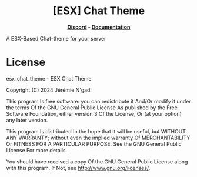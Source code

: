 <h1 align='center'>[ESX] Chat Theme</a></h1><p align='center'><b><a href='https://discord.esx-framework.org/'>Discord</a> - <a href='https://docs.esx-framework.org/en/esx_core'>Documentation</a></b></h5>

A ESX-Based Chat-theme for your server

# License

esx_chat_theme - ESX Chat Theme

Copyright (C) 2024 Jérémie N'gadi

This program Is free software: you can redistribute it And/Or modify it under the terms Of the GNU General Public License As published by the Free Software Foundation, either version 3 Of the License, Or (at your option) any later version.

This program Is distributed In the hope that it will be useful, but WITHOUT ANY WARRANTY; without even the implied warranty Of MERCHANTABILITY Or FITNESS FOR A PARTICULAR PURPOSE. See the GNU General Public License For more details.

You should have received a copy Of the GNU General Public License along with this program. If Not, see http://www.gnu.org/licenses/.
